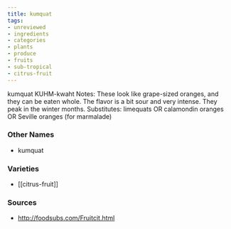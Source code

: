 ```yaml
---
title: kumquat
tags:
- unreviewed
- ingredients
- categories
- plants
- produce
- fruits
- sub-tropical
- citrus-fruit
---
```

kumquat KUHM-kwaht Notes: These look like grape-sized oranges, and they can be eaten whole. The flavor is a bit sour and very intense. They peak in the winter months. Substitutes: limequats OR calamondin oranges OR Seville oranges (for marmalade)

### Other Names

* kumquat

### Varieties

* [[citrus-fruit]]

### Sources
* http://foodsubs.com/Fruitcit.html
